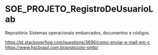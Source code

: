 # SOE_PROJETO_RegistroDeUsuarioLab
Repositório Sistemas operacionais embarcados, documentos e códigos.

https://pt.stackoverflow.com/questions/3696/como-enviar-e-mail-em-c
https://www.hscbrasil.com.br/protocolo-smtp/
